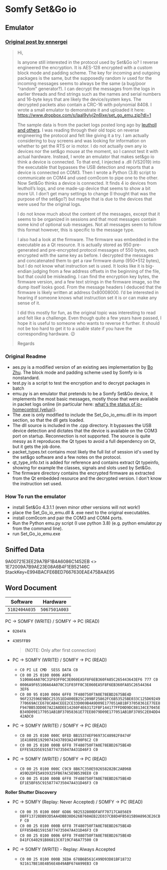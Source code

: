 # Somfy Set&Go io

## Emulator

### [Original post by ennergei](https://community.openhab.org/t/io-homecontrol-velux-somethings-in-the-bush/11413/223)

> Hi,
>
> Is anyone still interested in the protocol used by Set&Go io? I reverse engineered the encryption. It is AES-128 encrypted with a custom block mode and padding scheme. The key for incoming and outgoing packages is the same, but the supposedly random iv used for the incoming messages seems to always be the same (a bug/poor “random” generator?). I can decrypt the messages from the logs in earlier threads and find strings such as the names and serial numbers and 16-byte keys that are likely the device/system keys. The decrypted packets also contain a CRC-16 with polynomial 8408. I wrote a small emulator to demonstrate it and uploaded it here: https://www.dropbox.com/s/laal9ylyj2n6lxe/set_go_emu.zip?dl=1
>
> The sample data is from the packet logs posted long ago by [leutholl and others](https://groups.google.com/forum/#!category-topic/openhab/AinJdyyDtG0). I was reading through their old topic on reverse engineering the protocol and felt like giving it a try. I am actually considering to buy screens and was looking for information on whether to get the RTS or io motor. I do not actually own any io devices nor the set&go mouse at the moment, so I cannot test it with actual hardware. Instead, I wrote an emulator that makes set&go io think a device is connected. To that end, I injected a .dll (VS2019) into the executable that bypasses the USB detection and reports that a device is connected on COM3. Then I wrote a Python (3.8) script to communicate on COM4 and used com0com to pipe one to the other. Now Set&Go thinks a device is connected. It finds 4 io devices from leutholl’s logs, and one made-up device that seems to show a bit more UI. I don’t get many settings to change (I thought that was the purpose of the set&go?) but maybe that is due to the devices that were used for the original logs.
>
> I do not know much about the content of the messages, except that it seems to be organized in sessions and that most messages contain some kind of optional sub messages. Not all messages seem to follow this format however, this is specific to the message type.
>
> I also had a look at the firmware. The firmware was embedded in the executable as a Qt resource. It is actually stored as 950 pre-generated and pre-encrypted protocol messages of 550 bytes, each encrypted with the same key as before. I decrypted the messages and concatenated them to get a raw firmware dump (950*512 bytes), but I do not know what instruction set is used. It looks like it is big-endian judging from a few address offsets in the beginning of the file, but that could be misleading. I can find the encryption key bytes, the firmware version, and a few text strings in the firmware image, so the dump itself looks good. From the message headers I deduced that the firmware is likely written at address 0x80008000. I’d be interested in hearing if someone knows what instruction set it is or can make any sense of it.
>
> I did this mostly for fun, as the original topic was interesting to read and felt like a challenge. Even though quite a few years have passed, I hope it is useful to someone who wants to reverse it further. It should not be too hard to get it to a usable state if you have the corresponding hardware. :wink:
>
> Regards

### Original Readme

- aes.py is a modified version of an existing aes implementation by [Bo Zhu](http://about.bozhu.me). The block mode and padding scheme used by Somfy io is nonstandard.
- test.py is a script to test the encryption and to decrypt packages in batch
- emu.py is an emulator that pretends to be a Somfy Set&Go device, it implements the most basic messages, mostly those that were available in packet logs online (in particular here: [what's the status of io-homecontrol (velux)](https://groups.google.com/forum/#!category-topic/openhab/AinJdyyDtG0)).
- The .exe is only modified to include the Set_Go_io_emu.dll in its import section, so that the dll gets loaded.
- The dll source is included in the .cpp directory. It bypasses the USB device detection and dictates that the device is available on the COM3 port on startup. Reconnection is not supported. The source is quite messy as it reproduces the Qt types to avoid a full dependency on Qt, but it gets the job done.
- packet_types.txt contains most likely the full list of session id's used by the set&go software and a few notes on the protocol.
- qt_type_info.txt is added for reference and contains extract Qt typeinfo, showing for example the classes, signals and slots used by Set&Go.
- The firmware directory contains the encrypted firmware as extracted from the Qt embedded resource and the decrypted version. I don't know the instruction set used.

### How To run the emulator

- install Set&Go 4.3.1.1 (even minor other versions will not work!)
- place the Set_Go_io_emu.dll & .exe next to the original executables.
- install com0com and pair the COM3 and COM4 ports.
- Run the Python emu.py script (I use python 3.8) (e.g. python emulator.py from the command line).
- run Set_Go_io_emu.exe

## Sniffed Data

9A00721E3EE29A7BF1B4A6086C1452EB <> 1E72009A7B9AE23E08A6B4F1EB52146C
StackKey=E994BACFE6BED7667630EAE475BAAE95

## Word Document

| Software        | Hardware        |
| :-------------: | :-------------: |
| ``5102404A035`` | ``5067501A003`` |

PC -> SOMFY (WRITE) / SOMFY -> PC (READ)

- `0204FA`
- `4305FFB9`
  > (NOTE: Only after first connection)

- PC -> SOMFY (WRITE) / SOMFY -> PC (READ)
  - `C0 PI LE CMD  SESS DATA C0`
  - `C0 00 25 0100 0006 A9F6 5100A64A070C31F03FF0C3E060EA5F8F6EB360FA85C265443643EF6 777 C0`
  - `0006A9F65100A64A070C31F03FF0C3E060EA5F8F6EB360FA85C26544364 3EF6`
  - `C0 00 95 0100 0004 6FF8 7F480750F7A0E78EBD2675BE4D 96F232596E9BDC25351ED400EB25C209BF25862FC6B53525BE033C125D69249770669ACCE678CAB4CEEE2CE33D069B4A9D09E177051AB1BF37058361E77EE8F947BB53DD0E7A22A8DEE14260F4E63172FBF144177FFD0D9DC88134CE7045EB349D09E177051AB1BF37058361E77EE8079D09E177051AB1BF3705C2E04DD442ADC0`

- PC -> SOMFY (WRITE) / SOMFY -> PC (READ)
  - `C0 00 25 0100 000C 0FED BB15374EF96973C48982F8474F 1E41889E19290743437893A24F00F6C2 C0`
  - `C0 00 25 0100 000B 6FF8 7F480750F7A0E78EBD2675BE4D EFFE582D5E9158774735047A431D46F3 C0`

- PC -> SOMFY (WRITE) / SOMFY -> PC (READ)
  - `C0 00 25 0100 000C C9C9 8B67C350E592658282BC2AB96B A59D2DFE5A939325FB67AC5E9B539EE0 C0`
  - `C0 00 25 0100 000B 6FF8 7F480750F7A0E78EBD2675BE4D EF1E5BF65C9158774735047A431D46F3 C0`

**Roller Shutter Discovery**

- PC -> SOMFY (Replay: Never Accepted) / SOMFY -> PC (READ)
  - `C0 00 35 0100 000F 6D86 982532800DFAFF70717CA856E9 DBFF13728DB93D5AA4DBB38D626B760AEB22E037CB8D4FB5815B9A8963E26CBF C0`
  - `C0 00 25 0100 000B 6FF8 7F480750F7A0E78EBD2675BE4D EFF85B4B159158774735047A431D46F3 C0`<br>
  - `C0 00 25 0100 0006 6FF8 7F480750F7A0E78EBD2675BE4D D41FC640291B86813C0719CF46A77500 C0`

- PC -> SOMFY (WRITE) - Replay: Always Accepted
  - `C0 00 25 0100 000B 3EDA 678B6B561C499D93D81BF18732 921617BE18E4B56E4849ABF674A99EB3 C0`
